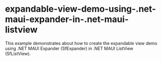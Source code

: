 # expandable-view-demo-using-.net-maui-expander-in-.net-maui-listview
This example demonstrates about how to create the expandable view demo using .NET MAUI Expander (SfExpander) in .NET MAUI ListView (SfListView).
